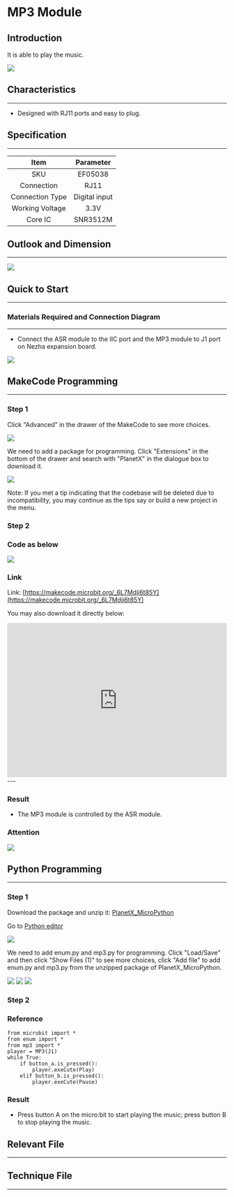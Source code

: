 # MP3 Module

## Introduction
It is able to play the music.

![](./images/05038_01.png)

## Characteristics

---

- Designed with RJ11 ports and easy to plug.

## Specification

---

Item | Parameter 
:-: | :-: 
SKU|EF05038
Connection|RJ11
Connection Type|Digital input
Working Voltage|3.3V
Core IC|SNR3512M





## Outlook and Dimension
---


![](./images/05038_02.png)


## Quick to Start
---

### Materials Required and Connection Diagram
---

- Connect the ASR module to the IIC port and the MP3 module to J1 port on Nezha expansion board. 


![](./images/05038_03.png)

## MakeCode Programming

---

### Step 1

Click "Advanced" in the drawer of the MakeCode to see more choices.

![](./images/05001_04.png)

We need to add a package for programming. Click "Extensions" in the bottom of the drawer and search with "PlanetX" in the dialogue box to download it. 

![](./images/05001_05.png)

Note: If you met a tip indicating that the codebase will be deleted due to incompatibility, you may continue as the tips say or build a new project in the menu. 
### Step 2
### Code as below

![](./images/05038_06.png)


### Link
Link: [https://makecode.microbit.org/_6L7Mdji6t85Y](https://makecode.microbit.org/_6L7Mdji6t85Y)

You may also download it directly below:

<div style="position:relative;height:0;padding-bottom:70%;overflow:hidden;"><iframe style="position:absolute;top:0;left:0;width:100%;height:100%;" src="https://makecode.microbit.org/#pub:_6L7Mdji6t85Y" frameborder="0" sandbox="allow-popups allow-forms allow-scripts allow-same-origin"></iframe></div>  
---

### Result
- The MP3 module is controlled by the ASR module. 

### Attention

![](./images/05038_07.png)



## Python Programming 
---

### Step 1

Download the package and unzip it: [PlanetX_MicroPython](https://github.com/lionyhw/PlanetX_MicroPython/archive/master.zip)

Go to  [Python editor](https://python.microbit.org/v/2.0)

![](./images/05001_07.png)

We need to add enum.py and mp3.py for programming. Click "Load/Save" and then click "Show Files (1)" to see more choices, click "Add file" to add enum.py and mp3.py from the unzipped package of PlanetX_MicroPython. 

![](./images/05001_08.png)
![](./images/05001_09.png)
![](./images/05034_10.png)

### Step 2

### Reference

```
from microbit import *
from enum import *
from mp3 import *
player = MP3(J1)
while True:
    if button_a.is_pressed():
        player.exeCute(Play)
    elif button_b.is_pressed():
        player.exeCute(Pause)
```


### Result
- Press button A on the micro:bit to start playing the music; press button B to stop playing the music.
## Relevant File

---

## Technique File

---

